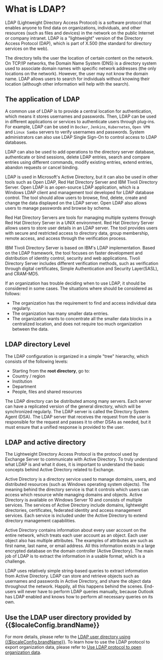 # What is LDAP?

<LastUpdated/>

LDAP (Lightweight Directory Access Protocol) is a software protocol that enables anyone to find data on organizations, individuals, and other resources (such as files and devices) in the network on the public Internet or company intranet. LDAP is a "lightweight" version of the Directory Access Protocol (DAP), which is part of X.500 (the standard for directory services on the web).

The directory tells the user the location of certain content on the network. On TCP/IP networks, the Domain Name System (DNS) is a directory system used to associate domain names with specific network addresses (the only locations on the network). However, the user may not know the domain name. LDAP allows users to search for individuals without knowing their location (although other information will help with the search).

## The application of LDAP

A common use of LDAP is to provide a central location for authentication, which means it stores usernames and passwords. Then, LDAP can be used in different applications or services to authenticate users through plug-ins. For example, LDAP can be used in `Docker`, `Jenkins`, `Kubernetes`, `Open VPN` and `Linux Samba` servers to verify usernames and passwords. System administrators can also use LDAP Single Sign-On to control access to LDAP databases.

LDAP can also be used to add operations to the directory server database, authenticate or bind sessions, delete LDAP entries, search and compare entries using different commands, modify existing entries, extend entries, abandon requests or cancel binding.

LDAP is used in Microsoft's Active Directory, but it can also be used in other tools such as Open LDAP, Red Hat Directory Server and IBM Tivoli Directory Server. Open LDAP is an open-source LDAP application, which is a Windows LDAP client and management tool developed for LDAP database control. The tool should allow users to browse, find, delete, create and change the data displayed on the LDAP server. Open LDAP also allows users to manage passwords and browse by schema.

Red Hat Directory Servers are tools for managing multiple systems through Red Hat Directory Server in a UNIX environment. Red Hat Directory Server allows users to store user details in an LDAP server. The tool provides users with secure and restricted access to directory data, group membership, remote access, and access through the verification process.

IBM Tivoli Directory Server is based on IBM's LDAP implementation. Based on the LDAP framework, the tool focuses on faster development and distribution of identity control, security and web applications. Tivoli Directory Server includes different verification methods, such as verification through digital certificates, Simple Authentication and Security Layer(SASL), and CRAM-MD5.

If an organization has trouble deciding when to use LDAP, it should be considered in some cases. The situations where should be considered as follows:

- The organization has the requirement to find and access individual data regularly.
- The organization has many smaller data entries.
- The organization wants to concentrate all the smaller data blocks in a centralized location, and does not require too much organization between the data.

## LDAP directory Level

The LDAP configuration is organized in a simple "tree" hierarchy, which consists of the following levels:

- Starting from the **root directory**, go to:
- Country / region
- Institution
- Department
- People, files and shared resources

The LDAP directory can be distributed among many servers. Each server can have a replicated version of the general directory, which will be synchronized regularly. The LDAP server is called the Directory System Agent (DSA). The LDAP server that receives the request from the user is responsible for the request and passes it to other DSAs as needed, but it must ensure that a unified response is provided to the user.

## LDAP and active directory

The Lightweight Directory Access Protocol is the protocol used by Exchange Server to communicate with Active Directory. To truly understand what LDAP is and what it does, it is important to understand the basic concepts behind Active Directory related to Exchange.

Active Directory is a directory service used to manage domains, users, and distributed resources (such as Windows operating system objects). The meaning behind the directory service is that it controls which users can access which resource while managing domains and objects. Active Directory is available on Windows Server 10 and consists of multiple services. The services of Active Directory include domains, lightweight directories, certificates, federated identity and access management services. Each service is included under the Active Directory to extend directory management capabilities.

Active Directory contains information about every user account on the entire network, which treats each user account as an object. Each user object also has multiple attributes. The examples of attributes are such as first name, last name, or email address. All this information exists in a large encrypted database on the domain controller (Active Directory). The main job of LDAP is to extract the information in a usable format, which is a challenge.

LDAP uses relatively simple string-based queries to extract information from Active Directory. LDAP can store and retrieve objects such as usernames and passwords in Active Directory, and share the object data throughout the network. Happily, all this happens behind the scenes. End-users will never have to perform LDAP queries manually, because Outlook has LDAP enabled and knows how to perform all necessary queries on its own.

## Use the LDAP user directory provided by {{$localeConfig.brandName}}

For more details, please refer to the [LDAP user directory using {{$localeConfig.brandName}}](/guides/users/ldap-user-directory.md). To learn how to use the LDAP protocol to export organization data, please refer to [Use LDAP protocol to open organization data](/guides/org/ldap-user-directory/).
